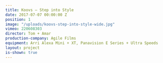 ```yaml
---
title: Koovs — Step into Style
date: 2017-07-07 00:00:00 Z
position: 1
image: "/uploads/koovs-step-into-style-wide.jpg"
vimeo: 220608303
director: Tom + Amar
production-company: Agile Films
equipment: Arri Alexa Mini + XT, Panavision E Series + Ultra Speeds
layout: project
is-shown: true
---
```


